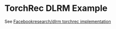 # TorchRec DLRM Example

See [Facebookresearch/dlrm torchrec implementation](https://github.com/facebookresearch/dlrm/torchrec/dlrm/)
